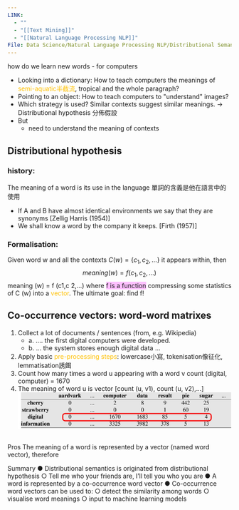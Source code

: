 ```yaml
---
LINK:
  - ""
  - "[[Text Mining]]"
  - "[[Natural Language Processing NLP]]"
File: Data Science/Natural Language Processing NLP/Distributional Semantics-Word Embeddings -Word Sense Disambiguation.md
---
```


how do we learn new words - for computers
- Looking into a dictionary: How to teach computers the meanings of <font color="#ffc000">semi-aquatic半截流</font>, tropical and the whole paragraph?
- Pointing to an object: How to teach computers to "understand" images?
- Which strategy is used? Similar contexts suggest similar meanings.
		→ Distributional hypothesis 分佈假設
- But
	- need to understand the meaning of contexts



##  Distributional hypothesis 

### history:
The meaning of a word is its use in the language 單詞的含義是他在語言中的使用

- If A and B have almost identical environments we say that they are synonyms [Zellig Harris (1954)]
- We shall know a word by the company it keeps.  [Firth (1957)]

### Formalisation:

Given word w and all the contexts $C (w) = \{c_{1} ,c_{2} ,...\}$ it appears within, then
$$
meaning (w) = f (c_{1},c_{2},...)
$$meaning (w) = f (c1,c 2,...)
where <span style="background:#fdbfff">f is a function</span> compressing some statistics of C (w) into a <font color="#ffc000">vector</font>.
The ultimate goal: find f!


## Co-occurrence vectors: word-word matrixes


1. Collect a lot of documents / sentences (from, e.g. Wikipedia)
	- a. .... the first digital computers were developed.
	- b. … the system stores enough digital data ...
2. Apply basic <font color="#ffc000">pre-processing steps</font>: lowercase小寫, tokenisation像征化, lemmatisation誘餌
3. Count how many times a word u appearing with a word v count (digital, computer) = 1670
4. The meaning of word u is vector [count (u, v1), count (u, v2),...]
![](PICTURE/Distributional%20Semantics/Pasted%20image%2020250202041159.png)


## 

Pros
The meaning of a word is represented by a vector (named word vector), therefore





Summary
● Distributional semantics is originated from distributional hypothesis
	○ Tell me who your friends are, I’ll tell you who you are
● A word is represented by a co-occurrence word vector
● Co-occurrence word vectors can be used to:
	○ detect the similarity among words
	○ visualise word meanings
	○ input to machine learning models

